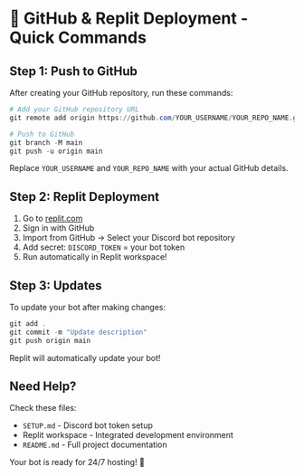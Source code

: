 # 🚀 GitHub & Replit Deployment - Quick Commands

## Step 1: Push to GitHub

After creating your GitHub repository, run these commands:

```powershell
# Add your GitHub repository URL
git remote add origin https://github.com/YOUR_USERNAME/YOUR_REPO_NAME.git

# Push to GitHub
git branch -M main
git push -u origin main
```

Replace `YOUR_USERNAME` and `YOUR_REPO_NAME` with your actual GitHub details.

## Step 2: Replit Deployment

1. Go to [replit.com](https://replit.com)
2. Sign in with GitHub
3. Import from GitHub → Select your Discord bot repository
4. Add secret: `DISCORD_TOKEN` = your bot token
5. Run automatically in Replit workspace!

## Step 3: Updates

To update your bot after making changes:

```powershell
git add .
git commit -m "Update description"
git push origin main
```

Replit will automatically update your bot!

## Need Help?

Check these files:
- `SETUP.md` - Discord bot token setup
- Replit workspace - Integrated development environment
- `README.md` - Full project documentation

Your bot is ready for 24/7 hosting! 🎉
